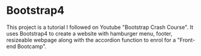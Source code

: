 # Bootstrap4
This project is a tutorial I followed on Youtube "Bootstrap Crash Course".
It uses Bootstrap4 to create a website with hamburger menu, footer, resizeable webpage along with the accordion function to enrol for a "Front-end Bootcamp".
